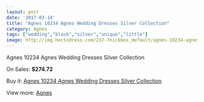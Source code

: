 ```yaml
---
layout: post
date: '2017-03-14'
title: "Agnes 10234 Agnes Wedding Dresses Silver Collection"
category: Agnes
tags: ["wedding","black","silver","unique","little"]
image: http://img.hectodress.com/237-thickbox_default/agnes-10234-agnes-wedding-dresses-silver-collection.jpg
---
```

Agnes 10234 Agnes Wedding Dresses Silver Collection

On Sales: **$274.72**
<a href="https://www.hectodress.com/agnes/130-agnes-10234-agnes-wedding-dresses-silver-collection.html"><amp-img layout="responsive" width="600" height="600" src="//img.hectodress.com/237-thickbox_default/agnes-10234-agnes-wedding-dresses-silver-collection.jpg" alt="Agnes 10234 Agnes Wedding Dresses Silver Collection 0" /></a>

Buy it: [Agnes 10234 Agnes Wedding Dresses Silver Collection](https://www.hectodress.com/agnes/130-agnes-10234-agnes-wedding-dresses-silver-collection.html "Agnes 10234 Agnes Wedding Dresses Silver Collection")

View more: [Agnes](https://www.hectodress.com/6-agnes "Agnes")